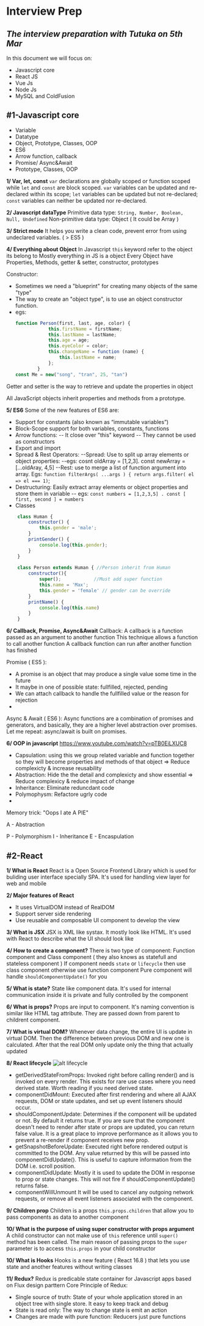 # Interview Prep
## _The interview preparation with Tutuka on 5th Mar_


In this document we will focus on: 
- Javascript core
- React JS
- Vue Js
- Node Js
- MySQL and ColdFusion

## #1-Javascript core 

- Variable
- Datatype
- Object, Prototype, Classes, OOP 
- ES6
- Arrow function, callback
- Promise/ Async&Await
- Prototype, Classes, OOP 

**1/ Var, let, const**
    `var` declarations are globally scoped or function scoped while `let` and `const` are block scoped.
    `var` variables can be updated and re-declared within its scope; `let` variables can be updated but not re-declared; `const` variables can neither be updated nor re-declared.
    
**2/ Javascript dataType**
    Primitive data type: `String, Number, Boolean, Null, Undefined`
	Non-primitive data type: Object ( It could be Array )
	
**3/ Strict mode**
It helps you write a clean code, prevent error from using undeclared variables. ( > ES5 )

**4/ Everything about Object**
In Javascript `this` keyword refer to the object its belong to
Mostly everything in JS is a object 
Every Object have Properties, Methods, getter & setter, constructor, prototypes

Constructor:
+ Sometimes we need a "blueprint" for creating many objects of the same "type"
+ The way to create an "object type", is to use an object constructor function.
+ egs:
    ```js
    function Person(first, last, age, color) {
      			this.firstName = firstName; 
      			this.lastName = lastName;
      			this.age = age;
      			this.eyeColor = color;
      			this.changeName = function (name) {
       				this.lastName = name;
      			};
    		}
    const Me = new("song", "tran", 25, "tan")		
    ```
Getter and setter is the way to retrieve and update the properties in object 

All JavaScript objects inherit properties and methods from a prototype.

**5/ ES6**
Some of the new features of ES6 are:
- Support for constants (also known as “immutable variables”)
- Block-Scope support for both variables, constants, functions
- Arrow functions:
-- It close over "this" keyword
-- They cannot be used as constructors
- Export and import
- Spread & Rest Operators:
--Spread: Use to split up array elements or object properties:
--egs: cosnt oldArray = [1,2,3]. const newArray = [...oldAray, 4,5]
--Rest: use to merge a list of function argument into array. Egs: `function filterArgs( ...args ) { return args.filter( el => el === 1)`;
- Destructuring: Easily extract array elements or object properties and store them in variable
-- egs: `const numbers = [1,2,3,5] . const [ first, second ] = numbers`
- Classes
```js
    class Human {
        constructor() {
            this.gender = 'male';
        }
        printGender() {
            console.log(this.gender);
        }
    }
    
    class Person extends Human { //Person inherit from Human
        constructor(){
            super();            //Must add super function
            this.name = 'Max';
            this.gender = 'female' // gender can be override
        }
        printName() {
            console.log(this.name)
        }
    }
```



**6/ Callback, Promise, Async&Await**
Callback: 
A callback is a function passed as an argument to another function
This technique allows a function to call another function
A callback function can run after another function has finished

Promise ( ES5 ):
- A promise is an object that may produce a single value some time in the future
- It maybe in one of possible state: fullfilled, rejected, pending
- We can attach callback to handle the fullfilled value or the reason for rejection
- 


Async & Await ( ES6 ):
Async functions are a combination of promises and generators, and basically, they are a higher level abstraction over promises. Let me repeat: async/await is built on promises.


**6/ OOP in javascript**
https://www.youtube.com/watch?v=pTB0EiLXUC8
- Capsulation: using this we group related variable and function together so they will become properties and methods of that object => Reduce complexicty & increase reusability 
- Abstraction: Hide the the detail and complexicty and show essential => Reduce complexicy & reduce impact of change
- Inheritance: Eliminate reduncdant code 
- Polymophysm: Refactore ugrly code 
- 

Memory trick:  "Oops I ate A PIE"  


A - Abstraction


P - Polymorphism
I - Inheritance
E - Encaspulation
## #2-React
**1/ What is React**
React is a Open Source Frontend Library which is used for buliding user interface specially SPA. It's used for handling view layer for web and mobile

**2/ Major features of React**
- It uses VirtualDOM instead of RealDOM
- Support server side rendering
- Use reusable and composable UI component to develop the view


**3/ What is JSX**
JSX is XML like systax. It mostly look like HTML. It's used with React to describe what the UI should look like

**4/ How to create a component?**
There is two type of component: Function component and Class component ( they also knows as statefull and stateless component )
If component needs `state` or `lifecycle` then use class component otherwise use function component
Pure component will handle `shouldComponentUpdate()` for you

**5/ What is state?**
State like component data. It's used for internal communication inside 
it is private and fully controlled by the component

**6/ What is props?**
Props are input to component. It's naming convention is similar like HTML tag attribute. They are passed down from parent to childrent component.

**7/ What is virtual DOM?**
Whenever data change, the entire UI is update in virtual DOM. Then the difference between previous DOM and new one is calculated. After that the real DOM only update only the thing that actually updated

**8/ React lifecycle**
![alt lifecycle](https://github.com/sudheerj/reactjs-interview-questions/raw/master/images/phases16.3.jpg)

- getDerivedStateFromProps: Invoked right before calling render() and is invoked on every render. This exists for rare use cases where you need derived state. Worth reading if you need derived state.
- componentDidMount: Executed after first rendering and where all AJAX requests, DOM or state updates, and set up event listeners should occur.
- shouldComponentUpdate: Determines if the component will be updated or not. By default it returns true. If you are sure that the component doesn't need to render after state or props are updated, you can return false value. It is a great place to improve performance as it allows you to prevent a re-render if component receives new prop.
- getSnapshotBeforeUpdate: Executed right before rendered output is committed to the DOM. Any value returned by this will be passed into componentDidUpdate(). This is useful to capture information from the DOM i.e. scroll position.
- componentDidUpdate: Mostly it is used to update the DOM in response to prop or state changes. This will not fire if shouldComponentUpdate() returns false.
- componentWillUnmount It will be used to cancel any outgoing network requests, or remove all event listeners associated with the component.

**9/ Children prop**
Children is a props `this.props.children` that allow you to pass components as data to another component

**10/ What is the purpose of using super constructor with props argument**
A child constructor can not make use of `this` reference until `super()` method has been called. The main reason of passing props to the `super` parameter is to access `this.props` in your child constructor

**10/ What is Hooks**
Hooks is a new feature ( React 16.8 ) that lets you use state and another features without writing classes

**11/ Redux?**
Redux is predicable state container for Javascript apps based on Flux design parttern
Core Principle of Redux:
- Single source of truth: State of your whole application stored in an object tree with single store. It easy to keep track and debug
- State is read only: The way to change state is emit an action 
- Changes are made with pure function: Reducers just pure functions
